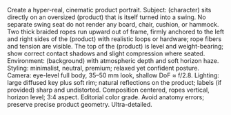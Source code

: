 Create a hyper-real, cinematic product portrait. Subject: (character) sits directly on an oversized (product) that is itself turned into a swing.
No separate swing seat do not render any board, chair, cushion, or hammock. Two thick braided ropes run upward out of frame, firmly anchored to the left and right sides of the (product) with realistic loops or hardware; rope fibers and tension are visible. The top of the (product) is level and weight-bearing; show correct contact shadows and slight compression where seated. Environment: (background) with atmospheric depth and soft horizon haze. Styling: minimalist, neutral, premium; relaxed yet confident posture. Camera: eye-level full body, 35–50 mm look, shallow DoF ≈ f/2.8. Lighting: large diffused key plus soft rim; natural reflections on the product; labels (if provided) sharp and undistorted. Composition centered, ropes vertical, horizon level;
3:4 aspect. Editorial color grade. Avoid anatomy errors; preserve precise product geometry. Ultra-detailed.
